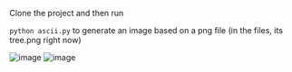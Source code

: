 Clone the project and then run 

```python ascii.py``` to generate an image based on a png file (in the files, its tree.png right now)

![image](https://github.com/BobJr23/image-ascii/blob/main/tree.png)
![image](https://github.com/user-attachments/assets/a25292a4-74be-4060-92de-e269738c011d)
